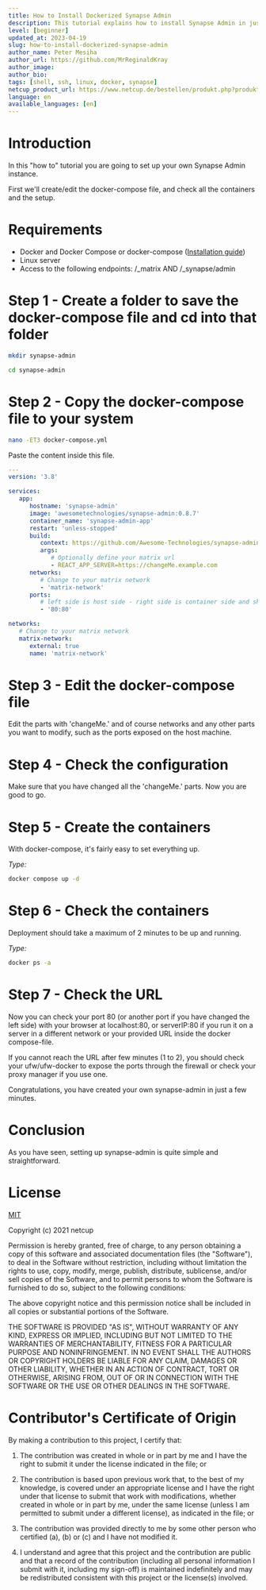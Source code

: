 ```yaml
---
title: How to Install Dockerized Synapse Admin
description: This tutorial explains how to install Synapse Admin in just a few minutes.
level: [beginner]
updated_at: 2023-04-19
slug: how-to-install-dockerized-synapse-admin
author_name: Peter Mesiha
author_url: https://github.com/MrReginaldKray
author_image:
author_bio:
tags: [shell, ssh, linux, docker, synapse] 
netcup_product_url: https://www.netcup.de/bestellen/produkt.php?produkt=2884
language: en
available_languages: [en]
---
```


# Introduction

In this "how to" tutorial you are going to set up your own Synapse Admin instance.

First we'll create/edit the docker-compose file, and check all the containers and the setup.

# Requirements

- Docker and Docker Compose or docker-compose ([Installation guide](/en/tutorials/how-to-install-the-latest-docker-engine-via-docker-script)) 
- Linux server
- Access to the following endpoints: /_matrix AND /_synapse/admin

# Step 1 - Create a folder to save the docker-compose file and cd into that folder

``` bash
mkdir synapse-admin
```

``` bash
cd synapse-admin
```

# Step 2 - Copy the docker-compose file to your system

``` bash
nano -ET3 docker-compose.yml
```

Paste the content inside this file.

``` yml
---
version: '3.8'

services:
   app:
      hostname: 'synapse-admin'
      image: 'awesometechnologies/synapse-admin:0.8.7'
      container_name: 'synapse-admin-app'
      restart: 'unless-stopped'
      build:
         context: https://github.com/Awesome-Technologies/synapse-admin.git
         args:
            # Optionally define your matrix url
            - REACT_APP_SERVER=https://changeMe.example.com 
      networks: 
         # Change to your matrix network
         - 'matrix-network'
      ports:
         # left side is host side - right side is container side and should not be changed
         - '80:80'

networks:
   # Change to your matrix network
   matrix-network:
      external: true
      name: 'matrix-network'

```

# Step 3 - Edit the docker-compose file

Edit the parts with 'changeMe.' and of course networks and any other parts you want to modify, such as the ports exposed on the host machine.

# Step 4 - Check the configuration

Make sure that you have changed all the 'changeMe.' parts. Now you are good to go.

# Step 5 - Create the containers

With docker-compose, it's fairly easy to set everything up.

*Type:*

``` bash
docker compose up -d
```

# Step 6 - Check the containers

Deployment should take a maximum of 2 minutes to be up and running.

*Type:*

``` bash
docker ps -a
```

# Step 7 - Check the URL

Now you can check your port 80 (or another port if you have changed the left side) with your browser at localhost:80, or serverIP:80 if you run it on a server in a different network or your provided URL inside the docker compose-file.

If you cannot reach the URL after few minutes (1 to 2), you should check your ufw/ufw-docker to expose the ports through the firewall or check your proxy manager if you use one.

Congratulations, you have created your own synapse-admin in just a few minutes.

# Conclusion

As you have seen, setting up synapse-admin is quite simple and straightforward.

# License

[MIT](https://github.com/netcup-community/community-tutorials/blob/main/LICENSE)

Copyright (c) 2021 netcup

Permission is hereby granted, free of charge, to any person obtaining a copy of this software and associated documentation files (the "Software"), to deal in the Software without restriction, including without limitation the rights to use, copy, modify, merge, publish, distribute, sublicense, and/or sell copies of the Software, and to permit persons to whom the Software is furnished to do so, subject to the following conditions:

The above copyright notice and this permission notice shall be included in all copies or substantial portions of the Software.

THE SOFTWARE IS PROVIDED "AS IS", WITHOUT WARRANTY OF ANY KIND, EXPRESS OR IMPLIED, INCLUDING BUT NOT LIMITED TO THE WARRANTIES OF MERCHANTABILITY, FITNESS FOR A PARTICULAR PURPOSE AND NONINFRINGEMENT. IN NO EVENT SHALL THE AUTHORS OR COPYRIGHT HOLDERS BE LIABLE FOR ANY CLAIM, DAMAGES OR OTHER LIABILITY, WHETHER IN AN ACTION OF CONTRACT, TORT OR OTHERWISE, ARISING FROM, OUT OF OR IN CONNECTION WITH THE SOFTWARE OR THE USE OR OTHER DEALINGS IN THE SOFTWARE.

# Contributor's Certificate of Origin
By making a contribution to this project, I certify that:

 1) The contribution was created in whole or in part by me and I have the right to submit it under the license indicated in the file; or

 2) The contribution is based upon previous work that, to the best of my knowledge, is covered under an appropriate license and I have the right under that license to submit that work with modifications, whether created in whole or in part by me, under the same license (unless I am permitted to submit under a different license), as indicated in the file; or

 3) The contribution was provided directly to me by some other person who certified (a), (b) or (c) and I have not modified it.

 4) I understand and agree that this project and the contribution are public and that a record of the contribution (including all personal information I submit with it, including my sign-off) is maintained indefinitely and may be redistributed consistent with this project or the license(s) involved.
